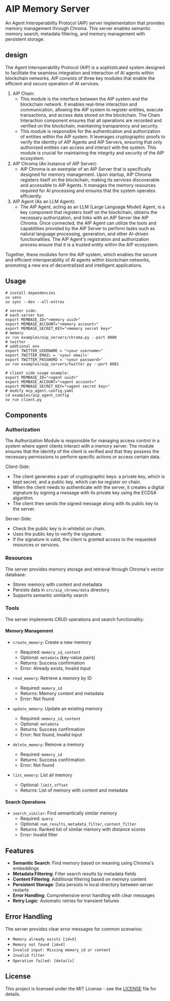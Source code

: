 # AIP Memory Server

An Agent Interoperability Protocol (AIP) server implementation that provides memory management through Chroma. This server enables semantic memory search, metadata filtering, and memory management with persistent storage.

## design

The Agent Interoperability Protocol (AIP) is a sophisticated system designed to facilitate the seamless integration and interaction of AI agents within blockchain networks. AIP consists of three key modules that enable the efficient and secure operation of AI services.

1. AIP Chain:
   - This module is the interface between the AIP system and the blockchain network. It enables real-time interaction and communication, allowing the AIP system to register entities, execute transactions, and access data stored on the blockchain. The Chain Interaction component ensures that all operations are recorded and verified on the blockchain, maintaining transparency and security.
   - This module is responsible for the authentication and authorization of entities within the AIP system. It leverages cryptographic proofs to verify the identity of AIP Agents and AIP Servers, ensuring that only authorized entities can access and interact with the system. This module is crucial for maintaining the integrity and security of the AIP ecosystem.
2. AIP Chroma (An Instance of AIP Server):
   - AIP Chroma is an exemplar of an AIP Server that is specifically designed for memory management. Upon startup, AIP Chroma registers itself on the blockchain, making its services discoverable and accessible to AIP Agents. It manages the memory resources required for AI processing and ensures that the system operates efficiently.
3. AIP Agent (As an LLM Agent):
   - The AIP Agent, acting as an LLM (Large Language Model) Agent, is a key component that registers itself on the blockchain, obtains the necessary authorization, and links with an AIP Server like AIP Chroma. Once connected, the AIP Agent can utilize the tools and capabilities provided by the AIP Server to perform tasks such as natural language processing, generation, and other AI-driven functionalities. The AIP Agent's registration and authorization process ensure that it is a trusted entity within the AIP ecosystem.

Together, these modules form the AIP system, which enables the secure and efficient interoperability of AI agents within blockchain networks, promoting a new era of decentralized and intelligent applications.

## Usage

```shell
# install dependencies
uv venv
uv sync --dev --all-extras

# server side:
# each server has
export MEMBASE_ID="<memory uuid>"
export MEMBASE_ACCOUNT="<memory account>"
export MEMBASE_SECRET_KEY="<memory secret key>"
# memory
uv run examples/aip_servers/chroma.py --port 8080
# twitter
# addtional env
export TWITTER_USERNAME = "<your username>"
export TWITTER_EMAIL = '<your email>'
export TWITTER_PASSWORD = '<your password>'
uv run examples/aip_servers/twitter.py --port 8081

# client side usage example:
export MEMBASE_ID="<agent uuid>"
export MEMBASE_ACCOUNT="<agent account>"
export MEMBASE_SECRET_KEY="<agent secret key>"
# modify mcp_agent.config.yaml
cd examples/aip_agent_config
uv run client.py
```

## Components

### Authorization

The Authorization Module is responsible for managing access control in a system where agent clients interact with a memory server. The module ensures that the identity of the client is verified and that they possess the necessary permissions to perform specific actions or access certain data.

Client-Side:

- The client generates a pair of cryptographic keys: a private key, which is kept secret, and a public key, which can be register on chain.
- When the client needs to authenticate with the server, it creates a digital signature by signing a message with its private key using the ECDSA algorithm.
- The client then sends the signed message along with its public key to the server.

Server-Side:

- Check the public key is in whitelist on chain.
- Uses the public key to verify the signature.
- If the signature is valid, the client is granted access to the requested resources or services.

### Resources

The server provides memory storage and retrieval through Chroma's vector database:

- Stores memory with content and metadata
- Persists data in `src/aip_chroma/data` directory
- Supports semantic similarity search

### Tools

The server implements CRUD operations and search functionality:

#### Memory Management

- `create_memory`: Create a new memory

  - Required: `memory_id`, `content`
  - Optional: `metadata` (key-value pairs)
  - Returns: Success confirmation
  - Error: Already exists, Invalid input

- `read_memory`: Retrieve a memory by ID

  - Required: `memory_id`
  - Returns: Memory content and metadata
  - Error: Not found

- `update_memory`: Update an existing memory

  - Required: `memory_id`, `content`
  - Optional: `metadata`
  - Returns: Success confirmation
  - Error: Not found, Invalid input

- `delete_memory`: Remove a memory

  - Required: `memory_id`
  - Returns: Success confirmation
  - Error: Not found

- `list_memory`: List all memory
  - Optional: `limit`, `offset`
  - Returns: List of memory with content and metadata

#### Search Operations

- `search_similar`: Find semantically similar memory
  - Required: `query`
  - Optional: `num_results`, `metadata_filter`, `content_filter`
  - Returns: Ranked list of similar memory with distance scores
  - Error: Invalid filter

## Features

- **Semantic Search**: Find memory based on meaning using Chroma's embeddings
- **Metadata Filtering**: Filter search results by metadata fields
- **Content Filtering**: Additional filtering based on memory content
- **Persistent Storage**: Data persists in local directory between server restarts
- **Error Handling**: Comprehensive error handling with clear messages
- **Retry Logic**: Automatic retries for transient failures

## Error Handling

The server provides clear error messages for common scenarios:

- `Memory already exists [id=X]`
- `Memory not found [id=X]`
- `Invalid input: Missing memory_id or content`
- `Invalid filter`
- `Operation failed: [details]`

## License

This project is licensed under the MIT License - see the [LICENSE](LICENSE) file for details.
